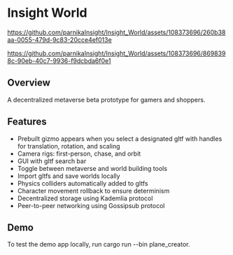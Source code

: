 # Insight World

https://github.com/parnikaInsight/Insight_World/assets/108373696/260b38aa-0055-479d-9c83-20cce4ef013e

https://github.com/parnikaInsight/Insight_World/assets/108373696/8698398c-90eb-40c7-9936-f9dcbda6f0e1

## Overview
A decentralized metaverse beta prototype for gamers and shoppers.

## Features
* Prebuilt gizmo appears when you select a designated gltf with handles for translation, rotation, and scaling
* Camera rigs: first-person, chase, and orbit
* GUI with gltf search bar
* Toggle between metaverse and world building tools
* Import gltfs and save worlds locally
* Physics colliders automatically added to gltfs
* Character movement rollback to ensure determinism
* Decentralized storage using Kademlia protocol
* Peer-to-peer networking using Gossipsub protocol

## Demo
To test the demo app locally, run cargo run --bin plane_creator.
